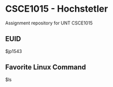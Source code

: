 # CSCE1015 - Hochstetler
Assignment repository for UNT CSCE1015
## EUID
$jp1543

## Favorite Linux Command
$ls
